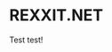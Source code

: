 <html lang="en">

<head>
    <title>Rexxit.net</title>
</head>
<body>
    <h1>REXXIT.NET</h1>
    <p>Test test!</p>
</body>
</html>
